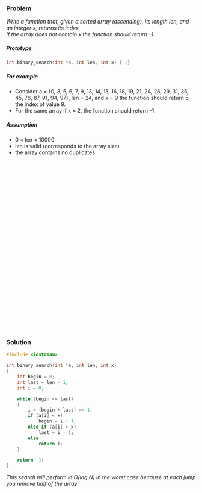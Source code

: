 ### Problem

*Write a function that, given a sorted array (ascending), its length len, and an integer x, returns its index.*  
*If the array does not contain x the function should return -1.*

##### Prototype
```c++
int binary_search(int *a, int len, int x) { ;}
```

##### For example
* Consider a = {0, 3, 5, 6, 7, 9, 13, 14, 15, 16, 18, 19, 21, 24, 26, 29, 31, 35, 45, 76, 87, 91, 94, 97}, len = 24, and x = 9 the function should return 5, the index of value 9.
* For the same array if x = 2, the function should return -1.

##### Assumption
* 0 < len < 10000
* len is valid (corresponds to the array size)
* the array contains no duplicates

<pre>




























</pre>


### Solution
```c++
#include <iostream>

int binary_search(int *a, int len, int x)
{
    int begin = 0;
    int last = len - 1;
    int i = 0;

    while (begin <= last)
    {
        i = (begin + last) >> 1;
        if (a[i] < x)
            begin = i + 1;
        else if (a[i] > x)
            last = i - 1;
        else
            return i;
    }

    return -1;
}
```

*This search will perform in O(log N) in the worst case because at each jump you remove half of the array*
